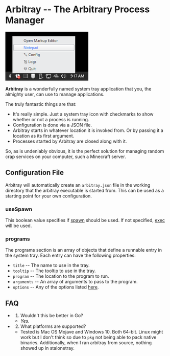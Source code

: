 # Arbitray -- The Arbitrary Process Manager

![Screenshot](screenshot-win10.PNG?raw=true)

**Arbitray** is a wonderfully named system tray application that you, the almighty user, can use to manage applications.

The truly fantastic things are that:

  * It's really simple. Just a system tray icon with checkmarks to show whether or not a process is running.
  * Configuration is done via a JSON file.
  * Arbitray starts in whatever location it is invoked from. Or by passing it a location as its first argument.
  * Processes started by Arbitray are closed along with it.
  
So, as is undeniably obvious, it is the perfect solution for managing random crap services on your computer, such a Minecraft server.

## Configuration File
Arbitray will automatically create an `arbitray.json` file in the working directory that the arbitray executable is started from. This can be used as a starting point for your own configuration.

### useSpawn
This boolean value specifies if [spawn](https://nodejs.org/api/child_process.html#child_process_child_process_spawn_command_args_options) should be used. If not specified, [exec](https://nodejs.org/api/child_process.html#child_process_child_process_exec_command_options_callback) will be used.

### programs
The programs section is an array of objects that define a runnable entry in the system tray. Each entry can have the following properties:

  * `title` -- The name to use in the tray.
  * `tooltip` -- The tooltip to use in the tray.
  * `program` -- The location to the program to run.
  * `arguments` -- An array of arguments to pass to the program.
  * `options` -- Any of the options listed [here](https://nodejs.org/api/child_process.html#child_process_child_process_spawn_command_args_options).

## FAQ

  * 1. Wouldn't this be better in Go?
    * _Yes._
  * 2. What platforms are supported?
    * Tested is Mac OS Mojave and Windows 10. Both 64-bit. Linux might work but I don't think so due to `pkg` not being able to pack native binaries. Additionally, when I ran arbitray from source, nothing showed up in stalonetray.
